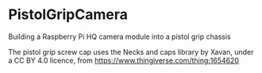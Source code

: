 # PistolGripCamera
Building a Raspberry Pi HQ camera module into a pistol grip chassis

The pistol grip screw cap uses the Necks and caps library by Xavan, under a CC BY 4.0 licence, from https://www.thingiverse.com/thing:1654620
